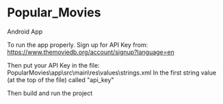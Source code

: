 # Popular_Movies
Android App

To run the app properly. 
Sign up for API Key from:
https://www.themoviedb.org/account/signup?language=en

Then put your API Key in the file:
 PopularMovies\app\src\main\res\values\strings.xml
 In the first string value (at the top of the file) called "api_key"
 
 Then build and run the project
